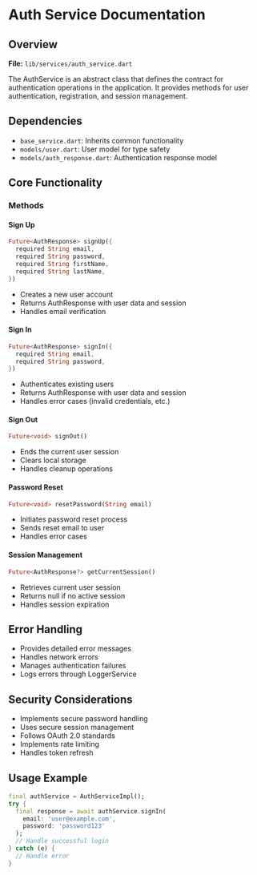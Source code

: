 # Auth Service Documentation

## Overview
**File:** `lib/services/auth_service.dart`

The AuthService is an abstract class that defines the contract for authentication operations in the application. It provides methods for user authentication, registration, and session management.

## Dependencies
- `base_service.dart`: Inherits common functionality
- `models/user.dart`: User model for type safety
- `models/auth_response.dart`: Authentication response model

## Core Functionality

### Methods

#### Sign Up
```dart
Future<AuthResponse> signUp({
  required String email,
  required String password,
  required String firstName,
  required String lastName,
})
```
- Creates a new user account
- Returns AuthResponse with user data and session
- Handles email verification

#### Sign In
```dart
Future<AuthResponse> signIn({
  required String email,
  required String password,
})
```
- Authenticates existing users
- Returns AuthResponse with user data and session
- Handles error cases (invalid credentials, etc.)

#### Sign Out
```dart
Future<void> signOut()
```
- Ends the current user session
- Clears local storage
- Handles cleanup operations

#### Password Reset
```dart
Future<void> resetPassword(String email)
```
- Initiates password reset process
- Sends reset email to user
- Handles error cases

#### Session Management
```dart
Future<AuthResponse?> getCurrentSession()
```
- Retrieves current user session
- Returns null if no active session
- Handles session expiration

## Error Handling
- Provides detailed error messages
- Handles network errors
- Manages authentication failures
- Logs errors through LoggerService

## Security Considerations
- Implements secure password handling
- Uses secure session management
- Follows OAuth 2.0 standards
- Implements rate limiting
- Handles token refresh

## Usage Example
```dart
final authService = AuthServiceImpl();
try {
  final response = await authService.signIn(
    email: 'user@example.com',
    password: 'password123'
  );
  // Handle successful login
} catch (e) {
  // Handle error
}
``` 